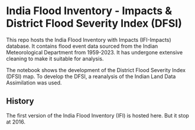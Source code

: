 # India Flood Inventory - Impacts & District Flood Severity Index (DFSI)

This repo hosts the India Flood Inventory with Impacts (IFI-Impacts) database. It contains flood event data sourced from the Indian Meteorological Department from 1959-2023. It has undergone extensive cleaning to make it suitable for analysis.

The notebook shows the development of the District Flood Severity Index (DFSI) map. To develop the DFSI, a reanalysis of the Indian Land Data Assimilation was used.


## History

The first version of the India Flood Inventory (IFI) is hosted here. But it stop at 2016.


